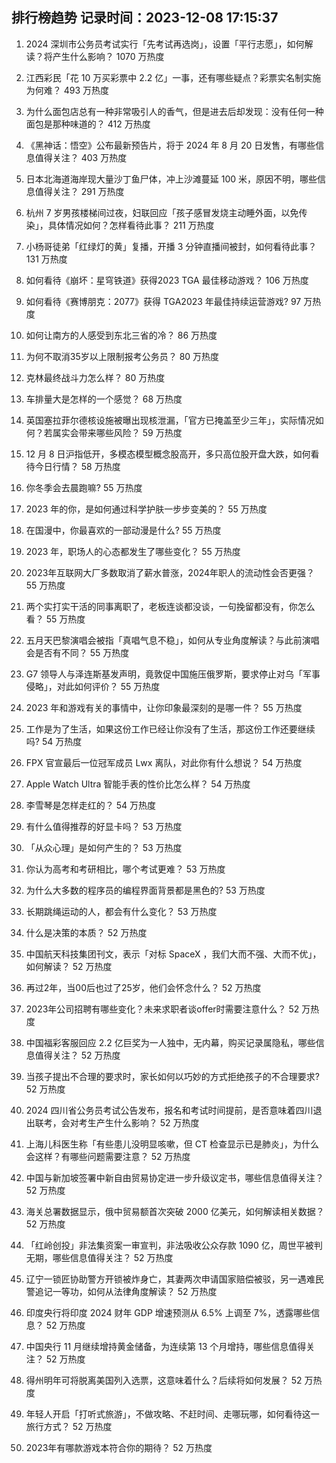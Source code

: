 
## 排行榜趋势 记录时间：2023-12-08 17:15:37
  
  1. 2024 深圳市公务员考试实行「先考试再选岗」，设置「平行志愿」，如何解读？将产生什么影响？ 1070 万热度
    
  2. 江西彩民「花 10 万买彩票中 2.2 亿」一事，还有哪些疑点？彩票实名制实施为何难？ 493 万热度
    
  3. 为什么面包店总有一种非常吸引人的香气，但是进去后却发现：没有任何一种面包是那种味道的？ 412 万热度
    
  4. 《黑神话：悟空》公布最新预告片，将于 2024 年 8 月 20 日发售，有哪些信息值得关注？ 403 万热度
    
  5. 日本北海道海岸现大量沙丁鱼尸体，冲上沙滩蔓延 100 米，原因不明，哪些信息值得关注？ 291 万热度
    
  6. 杭州 7 岁男孩楼梯间过夜，妇联回应「孩子感冒发烧主动睡外面，以免传染」，具体情况如何？怎样看待此事？ 211 万热度
    
  7. 小杨哥徒弟「红绿灯的黄」复播，开播 3 分钟直播间被封，如何看待此事？ 131 万热度
    
  8. 如何看待《崩坏：星穹铁道》获得2023 TGA 最佳移动游戏？ 106 万热度
    
  9. 如何看待《赛博朋克：2077》获得 TGA2023 年最佳持续运营游戏? 97 万热度
    
  10. 如何让南方的人感受到东北三省的冷？ 86 万热度
    
  11. 为何不取消35岁以上限制报考公务员？ 80 万热度
    
  12. 克林最终战斗力怎么样？ 80 万热度
    
  13. 车排量大是怎样的一个感觉？ 68 万热度
    
  14. 英国塞拉菲尔德核设施被曝出现核泄漏，「官方已掩盖至少三年」，实际情况如何？若属实会带来哪些风险？ 59 万热度
    
  15. 12 月 8 日沪指低开，多模态模型概念股高开，多只高位股开盘大跌，如何看待今日行情？ 58 万热度
    
  16. 你冬季会去晨跑嘛? 55 万热度
    
  17. 2023 年的你，是如何通过科学护肤一步步变美的？ 55 万热度
    
  18. 在国漫中，你最喜欢的一部动漫是什么? 55 万热度
    
  19. 2023 年，职场人的心态都发生了哪些变化？ 55 万热度
    
  20. 2023年互联网大厂多数取消了薪水普涨，2024年职人的流动性会否更强？ 55 万热度
    
  21. 两个实打实干活的同事离职了，老板连谈都没谈，一句挽留都没有，你怎么看？ 55 万热度
    
  22. 五月天巴黎演唱会被指「真唱气息不稳」，如何从专业角度解读？与此前演唱会是否有不同？ 55 万热度
    
  23. G7 领导人与泽连斯基发声明，竟敦促中国施压俄罗斯，要求停止对乌「军事侵略」，对此如何评价？ 55 万热度
    
  24. 2023 年和游戏有关的事情中，让你印象最深刻的是哪一件？ 55 万热度
    
  25. 工作是为了生活，如果这份工作已经让你没有了生活，那这份工作还要继续吗? 54 万热度
    
  26. FPX 官宣最后一位冠军成员 Lwx 离队，对此你有什么想说？ 54 万热度
    
  27. Apple Watch Ultra 智能手表的性价比怎么样？ 54 万热度
    
  28. 李雪琴是怎样走红的？ 54 万热度
    
  29. 有什么值得推荐的好显卡吗？ 53 万热度
    
  30. 「从众心理」是如何产生的？ 53 万热度
    
  31. 你认为高考和考研相比，哪个考试更难？ 53 万热度
    
  32. 为什么大多数的程序员的编程界面背景都是黑色的? 53 万热度
    
  33. 长期跳绳运动的人，都会有什么变化？ 53 万热度
    
  34. 什么是决策的本质？ 52 万热度
    
  35. 中国航天科技集团刊文，表示「对标 SpaceX ，我们大而不强、大而不优」，如何解读？ 52 万热度
    
  36. 再过2年，当00后也过了25岁，他们会怀念什么？ 52 万热度
    
  37. 2023年公司招聘有哪些变化？未来求职者谈offer时需要注意什么？ 52 万热度
    
  38. 中国福彩客服回应 2.2 亿巨奖为一人独中，无内幕，购买记录属隐私，哪些信息值得关注？ 52 万热度
    
  39. 当孩子提出不合理的要求时，家长如何以巧妙的方式拒绝孩子的不合理要求? 52 万热度
    
  40. 2024 四川省公务员考试公告发布，报名和考试时间提前，是否意味着四川退出联考，会对考生产生什么影响？ 52 万热度
    
  41. 上海儿科医生称「有些患儿没明显咳嗽，但 CT 检查显示已是肺炎」，为什么会这样？有哪些问题需要注意？ 52 万热度
    
  42. 中国与新加坡签署中新自由贸易协定进一步升级议定书，哪些信息值得关注？ 52 万热度
    
  43. 海关总署数据显示，俄中贸易额首次突破 2000 亿美元，如何解读相关数据？ 52 万热度
    
  44. 「红岭创投」非法集资案一审宣判，非法吸收公众存款 1090 亿，周世平被判无期，哪些信息值得关注？ 52 万热度
    
  45. 辽宁一锁匠协助警方开锁被炸身亡，其妻两次申请国家赔偿被驳，另一遇难民警追记一等功，如何从法律角度解读？ 52 万热度
    
  46. 印度央行将印度 2024 财年 GDP 增速预测从 6.5% 上调至 7%，透露哪些信息？ 52 万热度
    
  47. 中国央行 11 月继续增持黄金储备，为连续第 13 个月增持，哪些信息值得关注？ 52 万热度
    
  48. 得州明年可将脱离美国列入选票，这意味着什么？后续将如何发展？ 52 万热度
    
  49. 年轻人开启「打听式旅游」，不做攻略、不赶时间、走哪玩哪，如何看待这一旅行方式？ 52 万热度
    
  50. 2023年有哪款游戏本符合你的期待？ 52 万热度
    